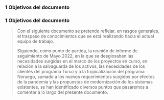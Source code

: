 ### 1 Objetivos del documento

### 1 Objetivos del documento

> Con el siguiente documento se pretende reflejar, en rasgos generales, el traspaso de conocimientos que se está realizando hacia el actual equipo de trabajo.
>
> Siguiendo, como punto de partida, la reunión de informe de seguimiento de Mayo 2022, en la que se desglosaban las necesidades surgidas en el marco de los proyectos en curso, en relación a la salvaguarda de los activos, las necesidades de los clientes del programa Turco y a la tropicalización del programa Noruego, sumado a los nuevos requerimientos surgidos por efectos de la pandemia y las propuestas de modernización de los sistemas existentes, se han identificado diversos puntos que pasaremos a comentar a lo largo del presente documento.
